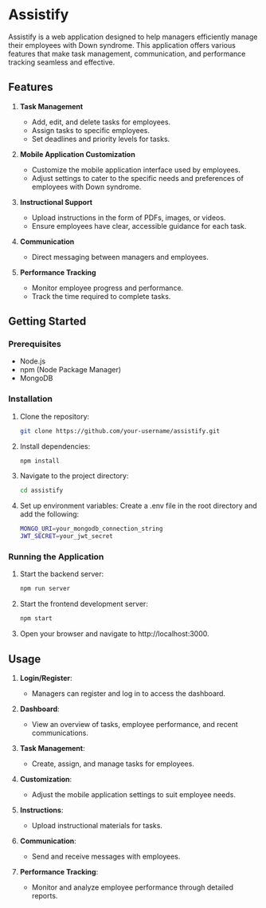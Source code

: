 # Assistify

Assistify is a web application designed to help managers efficiently manage their employees with Down syndrome. This application offers various features that make task management, communication, and performance tracking seamless and effective.

## Features

1. **Task Management**
   - Add, edit, and delete tasks for employees.
   - Assign tasks to specific employees.
   - Set deadlines and priority levels for tasks.

2. **Mobile Application Customization**
   - Customize the mobile application interface used by employees.
   - Adjust settings to cater to the specific needs and preferences of employees with Down syndrome.

3. **Instructional Support**
   - Upload instructions in the form of PDFs, images, or videos.
   - Ensure employees have clear, accessible guidance for each task.

4. **Communication**
   - Direct messaging between managers and employees.

5. **Performance Tracking**
   - Monitor employee progress and performance.
   - Track the time required to complete tasks.

## Getting Started

### Prerequisites

- Node.js
- npm (Node Package Manager)
- MongoDB

### Installation

1. Clone the repository:
   ```sh
   git clone https://github.com/your-username/assistify.git

2. Install dependencies:
   ```sh
   npm install

3. Navigate to the project directory:
   ```sh
   cd assistify

4. Set up environment variables:
   Create a .env file in the root directory and add the following:
   ```sh
   MONGO_URI=your_mongodb_connection_string
   JWT_SECRET=your_jwt_secret

### Running the Application

1. Start the backend server:
   ```sh
   npm run server

2. Start the frontend development server:
   ```sh
   npm start

3. Open your browser and navigate to http://localhost:3000.

## Usage

1. **Login/Register**:
   - Managers can register and log in to access the dashboard.

2. **Dashboard**:
   - View an overview of tasks, employee performance, and recent communications.

3. **Task Management**:
   - Create, assign, and manage tasks for employees.

4. **Customization**:
   - Adjust the mobile application settings to suit employee needs.

5. **Instructions**:
   - Upload instructional materials for tasks.

6. **Communication**:
   - Send and receive messages with employees.

7. **Performance Tracking**:
   - Monitor and analyze employee performance through detailed reports.
